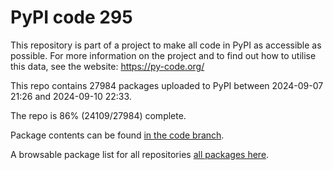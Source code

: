 # PyPI code 295

This repository is part of a project to make all code in PyPI as accessible as possible. For more information 
on the project and to find out how to utilise this data, see the website: https://py-code.org/

This repo contains 27984 packages uploaded to PyPI between 
2024-09-07 21:26 and 2024-09-10 22:33.

The repo is 86% (24109/27984) complete.

Package contents can be found [in the code branch](https://github.com/pypi-data/pypi-mirror-295/tree/code/packages).

A browsable package list for all repositories [all packages here](https://py-code.org/repositories/pypi-mirror-295).


